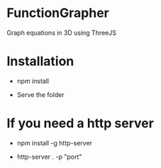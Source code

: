 # FunctionGrapher
Graph equations in 3D using ThreeJS

# Installation

- npm install

- Serve the folder

# If you need a http server

- npm install -g http-server

- http-server . -p "port"
